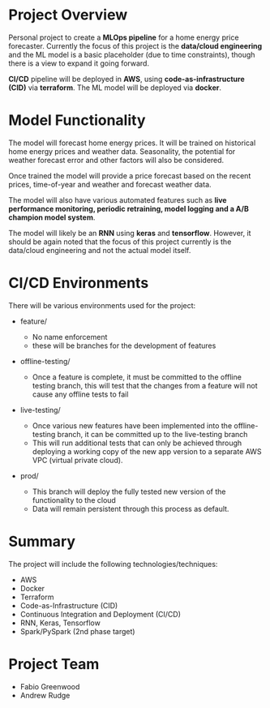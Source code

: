 # Project Overview

Personal project to create a **MLOps pipeline** for a home energy price forecaster. Currently the focus of this project is the **data/cloud engineering** and the ML model is a basic placeholder (due to time constraints), though there is a view to expand it going forward.

**CI/CD** pipeline will be deployed in **AWS**, using **code-as-infrastructure (CID)** via **terraform**. The ML model will be deployed via **docker**.

# Model Functionality
The model will forecast home energy prices. It will be trained on historical home energy prices and weather data. Seasonality, the potential for weather forecast error and other factors will also be considered. 

Once trained the model will provide a price forecast based on the recent prices, time-of-year and weather and forecast weather data.

The model will also have various automated features such as **live performance monitoring, periodic retraining, model logging and a A/B champion model system**.

The model will likely be an **RNN** using **keras** and **tensorflow**. However, it should be again noted that the focus of this project currently is the data/cloud engineering and not the actual model itself.

# CI/CD Environments
There will be various environments used for the project:

- feature/
  - No name enforcement
  - these will be branches for the development of features

- offline-testing/
  - Once a feature is complete, it must be committed to the offline testing branch, this will test that the changes from a feature will not cause any offline tests to fail

- live-testing/
  - Once various new features have been implemented into the offline-testing branch, it can be committed up to the live-testing branch
  - This will run additional tests that can only be achieved through deploying a working copy of the new app version to a separate AWS VPC (virtual private cloud).

- prod/
  - This branch will deploy the fully tested new version of the functionality to the cloud
  - Data will remain persistent through this process as default.


# Summary
The project will include the following technologies/techniques:
-	AWS
-	Docker
-	Terraform
-	Code-as-Infrastructure (CID)
-	Continuous Integration and Deployment (CI/CD)
-	RNN, Keras, Tensorflow
-	Spark/PySpark (2nd phase target)


# Project Team
- Fabio Greenwood
- Andrew Rudge
